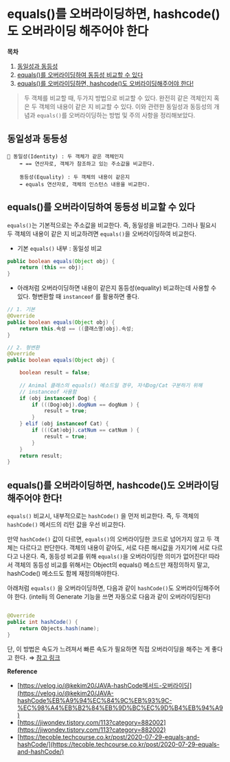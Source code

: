 # equals()를 오버라이딩하면, hashcode()도 오버라이딩 해주어야 한다

**목차**
1. [동일성과 동등성](#동일성과-동등성)
2. [equals()를 오버라이딩하여 동등성 비교할 수 있다](#equals를-오버라이딩하여-동등성-비교할-수-있다)
3. [equals()를 오버라이딩하면, hashcode()도 오버라이딩해주어야 한다!](#equals를-오버라이딩하면-hashcode도-오버라이딩해주어야-한다)

> 두 객체를 비교할 때, 두가지 방법으로 비교할 수 있다. 완전히 같은 객체인지 혹은 두 객체의 내용이 같은 지 비교할 수 있다. 이와 관련한 동일성과 동등성의 개념과 `equals()`를 오버라이딩하는 방법 및 주의 사항을 정리해보았다.
> 

## 동일성과 동등성

<aside>
  
    🌟 동일성(Identity) : 두 객체가 같은 객체인지
        ➡ == 연산자로, 객체가 참조하고 있는 주소값을 비교한다.

        동등성(Equality) : 두 객체의 내용이 같은지
        ➡ equals 연산자로, 객체의 인스턴스 내용을 비교한다.

</aside>

## equals()를 오버라이딩하여 동등성 비교할 수 있다

`equals()`는 기본적으로는 주소값을 비교한다. 즉, 동일성을 비교한다. 그러나 필요시 두 객체의 내용이 같은 지 비교하려면 `equals()`을 오버라이딩하여 비교한다.

- 기본 `equals()` 내부 : 동일성 비교

```java
public boolean equals(Object obj) {
	return (this == obj);
}
```
    
- 아래처럼 오버라이딩하면 내용이 같은지 동등성(equality) 비교하는데 사용할 수 있다. 형변환할 때 `instanceof` 를 활용하면 좋다.

```java
// 1. 기본
@Override
public boolean equals(Object obj) {
	return this.속성 == ((클래스명)obj).속성;
}

// 2. 형변환
@Override
public boolean equals(Object obj) {

	boolean result = false;
        
	// Animal 클래스의 equals() 메소드일 경우, 자식Dog/Cat 구분하기 위해
	// instanceof 사용함
	if (obj instanceof Dog) {
		if (((Dog)obj).dogNum == dogNum ) {
			result = true;
		}
	} elif (obj instanceof Cat) {
		if (((Cat)obj).catNum == catNum ) {
			result = true;
		}
	}
	return result;
}
```

## equals()를 오버라이딩하면, hashcode()도 오버라이딩해주어야 한다!

`equals()` 비교시, 내부적으로는 `hashCode()` 을 먼저 비교한다. 즉, 두 객체의 `hashCode()` 메서드의 리턴 값을 우선 비교한다.

만약 `hashCode()` 값이 다르면, `equals()`의 오버라이딩한 코드로 넘어가지 않고 두 객체는 다르다고 판단한다. 객체의 내용이 같아도, 서로 다른 해시값을 가지기에 서로 다르다고 나온다. 즉, 동등성 비교를 위해 `equals()`을 오버라이딩한 의미가 없어진다! 따라서 객체의 동등성 비교를 위해서는 Object의 equals() 메소드만 재정의하지 말고, hashCode() 메소드도 함께 재정의해야한다.

아래처럼 `equals()` 을 오버라이딩하면, 다음과 같이 `hashCode()`도 오버라이딩해주어야 한다. (intellij 의 Generate 기능을 쓰면 자동으로 다음과 같이 오버라이딩된다)

```java

@Override
public int hashCode() {
	return Objects.hash(name);
}
```

단, 이 방법은 속도가 느려져서 빠른 속도가 필요하면 직접 오버라이딩을 해주는 게 좋다고 한다. ⇒ [참고 링크](https://tecoble.techcourse.co.kr/post/2020-07-29-equals-and-hashCode/)

**Reference**

- [https://velog.io/@kekim20/JAVA-hashCode메서드-오버라이딩](https://velog.io/@kekim20/JAVA-hashCode%EB%A9%94%EC%84%9C%EB%93%9C-%EC%98%A4%EB%B2%84%EB%9D%BC%EC%9D%B4%EB%94%A9)
- [https://jiwondev.tistory.com/113?category=882002](https://jiwondev.tistory.com/113?category=882002)
- [https://tecoble.techcourse.co.kr/post/2020-07-29-equals-and-hashCode/](https://tecoble.techcourse.co.kr/post/2020-07-29-equals-and-hashCode/)
